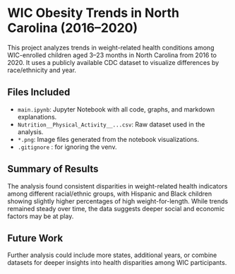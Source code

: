 # WIC Obesity Trends in North Carolina (2016–2020)

This project analyzes trends in weight-related health conditions among WIC-enrolled children aged 3–23 months in North Carolina from 2016 to 2020. It uses a publicly available CDC dataset to visualize differences by race/ethnicity and year.

## Files Included

- `main.ipynb`: Jupyter Notebook with all code, graphs, and markdown explanations.
- `Nutrition__Physical_Activity__...csv`: Raw dataset used in the analysis.
- `*.png`: Image files generated from the notebook visualizations.
- `.gitignore` : for ignoring the venv.

## Summary of Results

The analysis found consistent disparities in weight-related health indicators among different racial/ethnic groups, with Hispanic and Black children showing slightly higher percentages of high weight-for-length. While trends remained steady over time, the data suggests deeper social and economic factors may be at play.

## Future Work

Further analysis could include more states, additional years, or combine datasets for deeper insights into health disparities among WIC participants.
